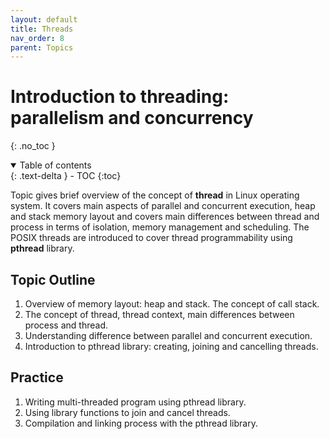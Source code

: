 ```yaml
---
layout: default
title: Threads
nav_order: 8
parent: Topics
---
```


# Introduction to threading: parallelism and concurrency
{: .no_toc }

<details open markdown="block">
  <summary>
    Table of contents
  </summary>
  {: .text-delta }
- TOC
{:toc}
</details>

Topic gives brief overview of the concept of **thread** in Linux operating system. It covers main aspects of parallel and concurrent execution, heap and stack memory layout and covers main differences between thread and process in terms of isolation, memory management and scheduling. The POSIX threads are introduced to cover thread programmability using **pthread** library. 

## Topic Outline

1. Overview of memory layout: heap and stack. The concept of call stack.
2. The concept of thread, thread context, main differences between process and thread.  
3. Understanding difference between parallel and concurrent execution.
4. Introduction to pthread library: creating, joining and cancelling threads. 

## Practice

1. Writing multi-threaded program using pthread library.
2. Using library functions to join and cancel threads.
3. Compilation and linking process with the pthread library.

